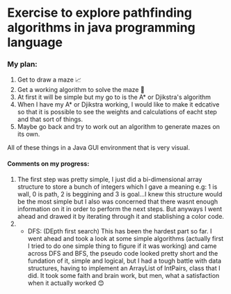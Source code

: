 # Exercise to explore pathfinding algorithms in java programming language

### My plan: 
1. Get to draw a maze :chart_with_upwards_trend:
2. Get a working algorithm to solve the maze :space_invader:
3. At first it will be simple but my go to is the A* or Djikstra's algorithm
4. When I have my A* or Djikstra working, I would like to make it edcative so that it is possible to see the weights and calculations of eacht step and that sort of things.
5. Maybe go back and try to work out an algorithm to generate mazes on its own.

All of these things in a Java GUI environment that is very visual.

#### Comments on my progress: 

1. The first step was pretty simple, I just did a bi-dimensional array structure to store a bunch of integers which I gave a meaning e.g: 1 is wall, 0 is path, 2 is beggining and 3 is goal...I knew this structure would be the most simple but I also was concerned that there wasnt enough information on it in order to perform the next steps. But anyways I went ahead and drawed it by iterating through it and stablishing a color code.
2. 
	* DFS: (DEpth first search) This has been the hardest part so far. I went ahead and took a look at some simple algorithms (actually first I tried to do one simple thing to figure if it was working) and came across DFS and BFS, the pseudo code looked pretty short and the fundation of it, simple and logical, but I had a tough battle with data structures, having to implement an ArrayList of IntPairs, class that I did. It took some faith and brain work, but men, what a satisfaction when it actually worked :blush:
